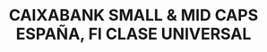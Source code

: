 ---
layout: fund
title: CAIXABANK SMALL & MID CAPS ESPAÑA, FI CLASE UNIVERSAL
isin: ES0138800034
---